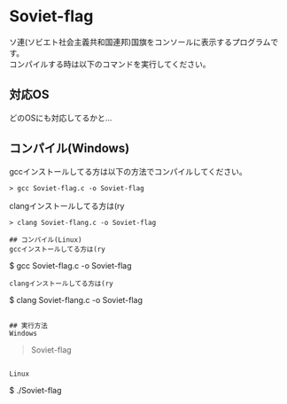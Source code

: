 <!--
字数稼ぎ気持ちよすぎだろ！
-->
# Soviet-flag

ソ連(ソビエト社会主義共和国連邦)国旗をコンソールに表示するプログラムです。<br>
コンパイルする時は以下のコマンドを実行してください。

## 対応OS
どのOSにも対応してるかと...

## コンパイル(Windows)
gccインストールしてる方は以下の方法でコンパイルしてください。
```
> gcc Soviet-flag.c -o Soviet-flag
```
clangインストールしてる方は(ry
```
> clang Soviet-flang.c -o Soviet-flag

## コンパイル(Linux)
gccインストールしてる方は(ry
```
$ gcc Soviet-flag.c -o Soviet-flag
```
clangインストールしてる方は(ry
```
$ clang Soviet-flang.c -o Soviet-flag
```

## 実行方法
Windows
```
> Soviet-flag
```

Linux
```
$ ./Soviet-flag
```
